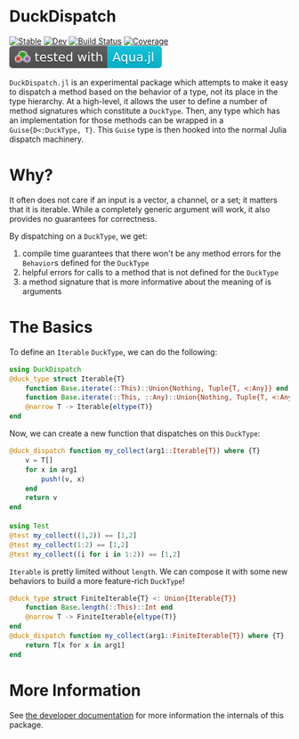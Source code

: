 # DuckDispatch

[![Stable](https://img.shields.io/badge/docs-stable-blue.svg)](https://mrufsvold.github.io/DuckDispatch.jl/stable/)
[![Dev](https://img.shields.io/badge/docs-dev-blue.svg)](https://mrufsvold.github.io/DuckDispatch.jl/dev/)
[![Build Status](https://github.com/mrufsvold/DuckDispatch.jl/actions/workflows/CI.yml/badge.svg?branch=master)](https://github.com/mrufsvold/DuckDispatch.jl/actions/workflows/CI.yml?query=branch%3Amaster)
[![Coverage](https://codecov.io/gh/mrufsvold/DuckDispatch.jl/branch/master/graph/badge.svg)](https://codecov.io/gh/mrufsvold/DuckDispatch.jl)
[![Aqua](https://raw.githubusercontent.com/JuliaTesting/Aqua.jl/master/badge.svg)](https://github.com/JuliaTesting/Aqua.jl)

`DuckDispatch.jl` is an experimental package which attempts to make it easy to dispatch a method based on the behavior of a type, not its place in the type hierarchy. At a high-level, it allows the user to define a number of method signatures which constitute a `DuckType`. Then, any type which has an implementation for those methods can be wrapped in a `Guise{D<:DuckType, T}`. This `Guise` type is then hooked into the normal Julia dispatch machinery.

# Why?
It often does not care if an input is a vector, a channel, or a set; it matters that it is iterable. While a completely generic argument will work, it also provides no guarantees for correctness.

By dispatching on a `DuckType`, we get:
1) compile time guarantees that there won't be any method errors for the `Behavior`s defined for the `DuckType`
2) helpful errors for calls to a method that is not defined for the `DuckType`
3) a method signature that is more informative about the meaning of is arguments

# The Basics
To define an `Iterable` `DuckType`, we can do the following:

```julia
using DuckDispatch
@duck_type struct Iterable{T}
    function Base.iterate(::This)::Union{Nothing, Tuple{T, <:Any}} end
    function Base.iterate(::This, ::Any)::Union{Nothing, Tuple{T, <:Any}} end
    @narrow T -> Iterable{eltype(T)}
end
```

Now, we can create a new function that dispatches on this `DuckType`:
```julia
@duck_dispatch function my_collect(arg1::Iterable{T}) where {T}
    v = T[]
    for x in arg1
        push!(v, x)
    end
    return v
end

using Test
@test my_collect((1,2)) == [1,2]
@test my_collect(1:2) == [1,2]
@test my_collect((i for i in 1:2)) == [1,2]
```

`Iterable` is pretty limited without `length`. We can compose it with some new behaviors to build a more feature-rich `DuckType`!

```julia
@duck_type struct FiniteIterable{T} <: Union{Iterable{T}}
    function Base.length(::This)::Int end
    @narrow T -> FiniteIterable{eltype(T)}
end
@duck_dispatch function my_collect(arg1::FiniteIterable{T}) where {T}
    return T[x for x in arg1]
end
```

# More Information
See [the developer documentation](./docs/src/developer_docs.md) for more information the internals of this package.
